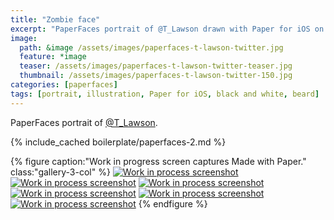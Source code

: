 ```yaml
---
title: "Zombie face"
excerpt: "PaperFaces portrait of @T_Lawson drawn with Paper for iOS on an iPad."
image: 
  path: &image /assets/images/paperfaces-t-lawson-twitter.jpg 
  feature: *image
  teaser: /assets/images/paperfaces-t-lawson-twitter-teaser.jpg
  thumbnail: /assets/images/paperfaces-t-lawson-twitter-150.jpg
categories: [paperfaces]
tags: [portrait, illustration, Paper for iOS, black and white, beard]
---
```


PaperFaces portrait of [@T_Lawson](https://twitter.com/T_Lawson).

{% include_cached boilerplate/paperfaces-2.md %}

{% figure caption:"Work in progress screen captures Made with Paper." class:"gallery-3-col" %}
[![Work in process screenshot](/assets/images/paperfaces-t-lawson-process-1-600.jpg)](/assets/images/paperfaces-t-lawson-process-1-lg.jpg) [![Work in process screenshot](/assets/images/paperfaces-t-lawson-process-2-600.jpg)](/assets/images/paperfaces-t-lawson-process-2-lg.jpg) [![Work in process screenshot](/assets/images/paperfaces-t-lawson-process-3-600.jpg)](/assets/images/paperfaces-t-lawson-process-3-lg.jpg) [![Work in process screenshot](/assets/images/paperfaces-t-lawson-process-4-600.jpg)](/assets/images/paperfaces-t-lawson-process-4-lg.jpg) [![Work in process screenshot](/assets/images/paperfaces-t-lawson-process-4-600.jpg)](/assets/images/paperfaces-t-lawson-process-4-lg.jpg) [![Work in process screenshot](/assets/images/paperfaces-t-lawson-process-5-600.jpg)](/assets/images/paperfaces-t-lawson-process-5-lg.jpg)
{% endfigure %}
